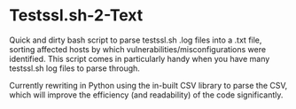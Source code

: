 # Testssl.sh-2-Text
Quick and dirty bash script to parse testssl.sh .log files into a .txt file, sorting affected hosts by which vulnerabilities/misconfigurations were identified. This script comes in particularly handy when you have many testssl.sh log files to parse through.

Currently rewriting in Python using the in-built CSV library to parse the CSV, which will improve the efficiency (and readability) of the code significantly. 
